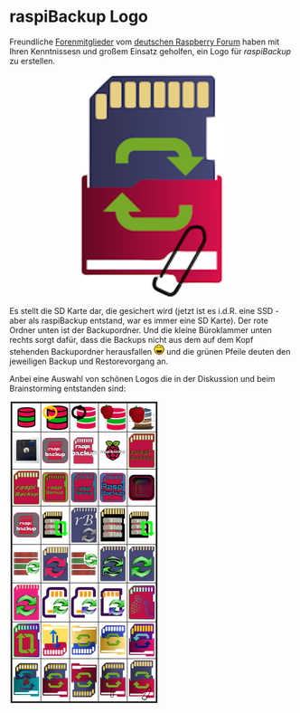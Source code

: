 # raspiBackup Logo


Freundliche [Forenmitglieder](https://forum-raspberrypi.de/forum/thread/59343-wer-hat-lust-und-zeit-ein-schoeneres-icon-fuer-den-raspibackup-installer-fuer-ub/) vom [deutschen Raspberry Forum](https://forum-raspberrypi.de/forum/) haben mit Ihren Kenntnissesn und großem Einsatz geholfen, ein Logo für *raspiBackup* zu erstellen.

<center>

![Icon rot blau final 256](images/icons/Icon_rot_blau_final_256.png)
</center>

Es stellt die SD Karte dar, die gesichert wird (jetzt ist es i.d.R. eine SSD -
aber als raspiBackup entstand, war es immer eine SD Karte). Der rote Ordner
unten ist der Backupordner. Und die kleine Büroklammer unten rechts sorgt dafür,
dass die Backups nicht aus dem auf dem Kopf stehenden Backupordner herausfallen
![laugh](images/icons/laugh.gif) und die grünen Pfeile deuten den jeweiligen Backup und Restorevorgang an.

Anbei eine Auswahl von schönen Logos die in der Diskussion und beim Brainstorming entstanden sind:

![Auswahl an Icons](images/icons/icon-collection.png)

[.status]: restructured
[.source]: https://www.linux-tips-and-tricks.de/de/raspibackupcategoried/653-raqspibackup-has-a-new-logo
[.source]: https://www.linux-tips-and-tricks.de/en/raspibackupcategorye/654-raspibackup-has-a-new-logo
